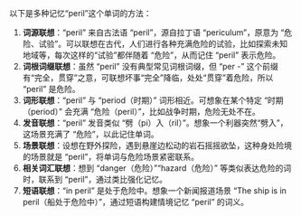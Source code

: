 以下是多种记忆“peril”这个单词的方法：
1. **词源联想**：“peril” 来自古法语 “peril”，源自拉丁语 “periculum”，原意为 “危险、试验”。可以联想在古代，人们进行各种充满危险的试验，比如探索未知地域等，每次这样的“试验”都伴随着 “危险”，从而记住 “peril” 表示危险。
2. **词根词缀联想**：虽然 “peril” 没有典型常见词根词缀，但 “per -” 这个前缀有“完全，贯穿”之意，可联想坏事“完全”降临，处处“贯穿”着危险，所以 “peril” 是危险。
3. **词形联想**：“peril” 与 “period（时期）” 词形相近。可想象在某个特定 “时期（period）” 会充满 “危险（peril）”，比如战争时期，危险无处不在。
4. **发音联想**：“peril” 发音类似 “劈（pi）入（ril）”。想象一个利器突然“劈入”，这场景充满了 “危险”，以此记住单词。
5. **场景联想**：设想在野外探险，遇到悬崖边松动的岩石摇摇欲坠，这种身处险境的场景就是 “peril”，将单词与危险场景紧密联系。
6. **相关词汇联想**：想到 “danger（危险）”“hazard（危险）” 等类似表达危险的词时，联系到 “peril”，通过类比强化记忆。
7. **短语联想**：“in peril” 是处于危险中。想象一个新闻报道场景 “The ship is in peril（船处于危险中）”，通过短语构建情境记忆 “peril” 的词义。 